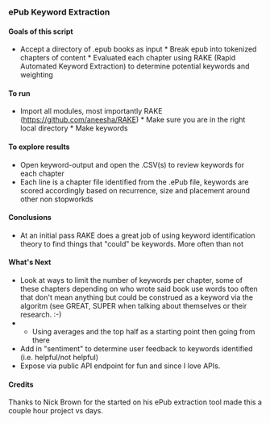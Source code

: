 ### ePub Keyword Extraction

#### Goals of this script
* Accept a directory of .epub books as input * Break epub into tokenized
chapters of content * Evaluated each chapter using RAKE (Rapid Automated
Keyword Extraction) to determine potential keywords and weighting

#### To run
* Import all modules, most importantly RAKE
(https://github.com/aneesha/RAKE) * Make sure you are in the right local
directory * Make keywords

#### To explore results
* Open keyword-output and open the .CSV(s) to review keywords for each
chapter
* Each line is a chapter file identified from the .ePub file, keywords are scored accordingly based on recurrence, size and placement around other non stopworkds

#### Conclusions
* At an initial pass RAKE does a great job of using keyword
identification theory to find things that "could" be keywords. More
often than not

#### What's Next
* Look at ways to limit the number of keywords per chapter, some of these chapters depending on who wrote said book use words too often that don't mean anything but could be construed as a keyword via the algoritm (see GREAT, SUPER when talking about themselves or their research. :-)
* * Using averages and the top half as a starting point then going from there
* Add in "sentiment" to determine user feedback to keywords identified (i.e. helpful/not helpful)
* Expose via public API endpoint for fun and since I love APIs.

#### Credits
Thanks to Nick Brown for the started on his ePub extraction tool made
this a couple hour project vs days.